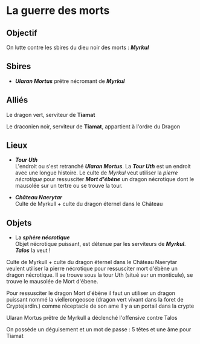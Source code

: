# La guerre des morts

## Objectif
On lutte contre les sbires du dieu noir des morts : ***Myrkul***

## Sbires

- ***Ularan Mortus*** prêtre nécromant de ***Myrkul***

## Alliés

Le dragon vert, serviteur de **Tiamat**

Le draconien noir, serviteur de **Tiamat**, appartient à l'ordre du Dragon




## Lieux

- ***Tour Uth***  
L'endroit ou s'est retranché ***Ularan Mortus***. La ***Tour Uth*** est un endroit avec une longue histoire.
Le culte de *Myrkul* veut utiliser la *pierre nécrotique* pour ressusciter ***Mort d'ébène*** un dragon nécrotique dont le mausolée sur un tertre ou se trouve la tour.


- ***Château  Naerytar***  
Culte de Myrkull + culte du dragon éternel dans le Château

## Objets

- La ***sphère nécrotique***  
Objet nécrotique puissant, est détenue par les serviteurs de ***Myrkul***. ***Talos*** la veut ! 



Culte de Myrkull + culte du dragon éternel dans le Château  Naerytar veulent utiliser la pierre nécrotique pour ressusciter mort d'ébène un dragon nécrotique. Il se trouve sous la tour Uth (situé sur un monticule), se trouve le mausolée de Mort d'ébene.

Pour ressusciter le dragon Mort d'ébène il faut un utiliser un dragon puissant nommé la viellerongeosce (dragon vert vivant dans la foret de Cryptejardin.) comme réceptacle de son ame  Il y a un portail dans la crypte

Ularan Mortus prêtre de Myrkull a déclenché l'offensive contre Talos

On possède un déguisement et un mot de passe : 5 têtes et une âme pour Tiamat